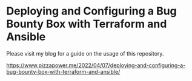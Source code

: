 # Deploying and Configuring a Bug Bounty Box with Terraform and Ansible

Please visit my blog for a guide on the usage of this repository. 

https://www.pizzapower.me/2022/04/07/deploying-and-configuring-a-bug-bounty-box-with-terraform-and-ansible/
